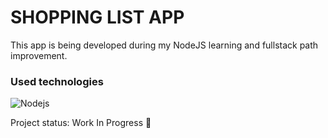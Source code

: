 # SHOPPING LIST APP

This app is being developed during my NodeJS learning and fullstack path improvement. 

### Used technologies 

![Nodejs](https://img.shields.io/badge/Node.js-43853D?style=for-the-badge&logo=node.js&logoColor=white)



Project status: Work In Progress :rocket: